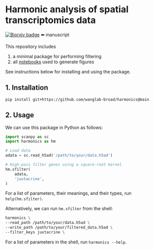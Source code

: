 # Harmonic analysis of spatial transcriptomics data
[![Biorxiv badge](https://zenodo.org/badge/doi/10.1101/2023.06.30.547258.svg)](https://doi.org/10.1101/2023.06.30.547258) ⬅️ manuscript <br>

This repository includes
1. a minimal package for performing filtering
2. all [notebooks](notebooks) used to generate figures

See instructions below for installing and using the package.

## 1. Installation
```
pip install git+https://github.com/wanglab-broad/harmonics@main
```

## 2. Usage
We can use this package in Python as follows:
```python
import scanpy as sc
import harmonics as hm

# Load data
adata = sc.read_h5ad('/path/to/your/data.h5ad')

# High-pass filter genes using a square-root kernel
hm.sfilter(
    adata,
    'juxtacrine',
)
```
For a list of parameters, their meanings, and their types, run `help(hm.sfilter)`.

Alternatively, we can run `hm.sfilter` from the shell:
```bash
harmonics \
--read_path /path/to/your/data.h5ad \
--write_path /path/to/your/filtered_data.h5ad \
--filter_keys juxtacrine \
```
For a list of parameters in the shell, run `harmonics --help`.
